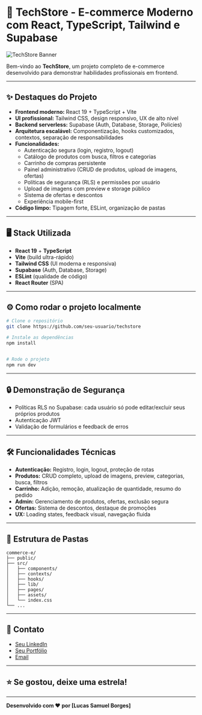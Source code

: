 # 🚀 TechStore - E-commerce Moderno com React, TypeScript, Tailwind e Supabase

![TechStore Banner](public/icon.png)

Bem-vindo ao **TechStore**, um projeto completo de e-commerce desenvolvido para demonstrar habilidades profissionais em frontend.

---

## ✨ **Destaques do Projeto**

- **Frontend moderno:** React 19 + TypeScript + Vite
- **UI profissional:** Tailwind CSS, design responsivo, UX de alto nível
- **Backend serverless:** Supabase (Auth, Database, Storage, Policies)
- **Arquitetura escalável:** Componentização, hooks customizados, contextos, separação de responsabilidades
- **Funcionalidades:**
  - Autenticação segura (login, registro, logout)
  - Catálogo de produtos com busca, filtros e categorias
  - Carrinho de compras persistente
  - Painel administrativo (CRUD de produtos, upload de imagens, ofertas)
  - Políticas de segurança (RLS) e permissões por usuário
  - Upload de imagens com preview e storage público
  - Sistema de ofertas e descontos
  - Experiência mobile-first
- **Código limpo:** Tipagem forte, ESLint, organização de pastas

---

## 🖥️ **Stack Utilizada**

- **React 19** + **TypeScript**
- **Vite** (build ultra-rápido)
- **Tailwind CSS** (UI moderna e responsiva)
- **Supabase** (Auth, Database, Storage)
- **ESLint** (qualidade de código)
- **React Router** (SPA)

---

## ⚙️ **Como rodar o projeto localmente**

```bash
# Clone o repositório
git clone https://github.com/seu-usuario/techstore

# Instale as dependências
npm install


# Rode o projeto
npm run dev
```

---

## 🔒 **Demonstração de Segurança**

- Políticas RLS no Supabase: cada usuário só pode editar/excluir seus próprios produtos
- Autenticação JWT
- Validação de formulários e feedback de erros

---

## 🛠️ **Funcionalidades Técnicas**

- **Autenticação:** Registro, login, logout, proteção de rotas
- **Produtos:** CRUD completo, upload de imagens, preview, categorias, busca, filtros
- **Carrinho:** Adição, remoção, atualização de quantidade, resumo do pedido
- **Admin:** Gerenciamento de produtos, ofertas, exclusão segura
- **Ofertas:** Sistema de descontos, destaque de promoções
- **UX:** Loading states, feedback visual, navegação fluida

---

## 📁 **Estrutura de Pastas**

```
commerce-e/
├── public/
├── src/
│   ├── components/
│   ├── contexts/
│   ├── hooks/
│   ├── lib/
│   ├── pages/
│   ├── assets/
│   └── index.css
└── ...
```

---

## 💬 **Contato**

- [Seu LinkedIn](https://www.linkedin.com/in/lucas-samuel-borges-b551481b8/)
- [Seu Portfólio](https://portifolio-azure-psi-75.vercel.app/)
- [Email](lucas.samuel23borges@gmail.com)

---

## ⭐ **Se gostou, deixe uma estrela!**

---

**Desenvolvido com ❤️ por [Lucas Samuel Borges]**
